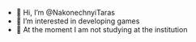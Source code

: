 - 👋 Hi, I’m @NakonechnyiTaras
- 👀 I’m interested in developing games
- 🌱 At the moment I am not studying at the institution

<!---
NakonechnyiTaras/NakonechnyiTaras is a ✨ special ✨ repository because its `README.md` (this file) appears on your GitHub profile.
You can click the Preview link to take a look at your changes.
--->
